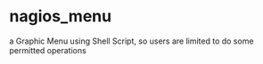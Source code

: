 # nagios_menu
a Graphic Menu using Shell Script, so users are limited to do some permitted operations
